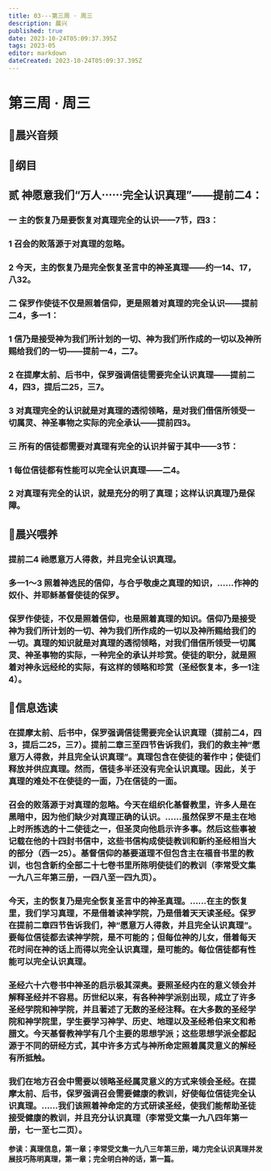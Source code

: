 ```yaml
---
title: 03---第三周 · 周三
description: 晨兴
published: true
date: 2023-10-24T05:09:37.395Z
tags: 2023-05
editor: markdown
dateCreated: 2023-10-24T05:09:37.395Z
---
```


# 第三周 · 周三
## 🎵晨兴音频

## 📖纲目

## 贰  神愿意我们“万人⋯⋯完全认识真理”——提前二4：

### 一  主的恢复乃是要恢复对真理完全的认识——7节，四3：

### 1  召会的败落源于对真理的忽略。

### 2  今天，主的恢复乃是完全恢复圣言中的神圣真理——约一14、17，八32。

### 二  保罗作使徒不仅是照着信仰，更是照着对真理的完全认识——提前二4，多一1：

### 1  信乃是接受神为我们所计划的一切、神为我们所作成的一切以及神所赐给我们的一切——提前一4，二7。

### 2  在提摩太前、后书中，保罗强调信徒需要完全认识真理——提前二4，四3，提后二25，三7。

### 3  对真理完全的认识就是对真理的透彻领略，是对我们借信所领受一切属灵、神圣事物之实际的完全承认——提前四3。

### 三  所有的信徒都需要对真理有完全的认识并留于其中——3节：

### 1  每位信徒都有性能可以完全认识真理——二4。

### 2  对真理有完全的认识，就是充分的明了真理；这样认识真理乃是保障。

## 📖晨兴喂养

### **提前二4    祂愿意万人得救，并且完全认识真理。**

### **多一1～3    照着神选民的信仰，与合乎敬虔之真理的知识，……作神的奴仆、并耶稣基督使徒的保罗。**

### 保罗作使徒，不仅是照着信仰，也是照着真理的知识。信仰乃是接受神为我们所计划的一切、神为我们所作成的一切以及神所赐给我们的一切。真理的知识就是对真理的透彻领略，对我们借信所领受一切属灵、神圣事物的实际，一种完全的承认并珍赏。使徒的职分，就是照着对神永远经纶的实际，有这样的领略和珍赏（圣经恢复本，多一1注4）。

## 📖信息选读

### 在提摩太前、后书中，保罗强调信徒需要完全认识真理（提前二4，四3，提后二25，三7）。提前二章三至四节告诉我们，我们的救主神“愿意万人得救，并且完全认识真理”。真理包含在使徒的著作中；使徒们释放并供应真理。然而，信徒多半还没有完全认识真理。因此，关于真理的难处不在使徒的一面，乃在信徒的一面。

### 召会的败落源于对真理的忽略。今天在组织化基督教里，许多人是在黑暗中，因为他们缺少对真理正确的认识。……虽然保罗不是主在地上时所拣选的十二使徒之一，但圣灵向他启示许多事。然后这些事被记载在他的十四封书信中，这些书信构成使徒教训和新约圣经相当大的部分（西一25）。基督信仰的基要道理不但包含主在福音书里的教训，也包含新约全部二十七卷书里所陈明使徒们的教训（李常受文集一九八三年第三册，一四八至一四九页）。

### 今天，主的恢复乃是完全恢复圣言中的神圣真理。……在主的恢复里，我们学习真理，不是借着读神学院，乃是借着天天读圣经。保罗在提前二章四节告诉我们，神“愿意万人得救，并且完全认识真理”。要每位信徒都去读神学院，是不可能的；但每位神的儿女，借着每天花时间在神的话上而得以完全认识真理，是可能的。每位信徒都有性能可以完全认识真理。

### 圣经六十六卷书中神圣的启示极其深奥。要照圣经内在的意义领会并解释圣经并不容易。历世纪以来，有各种神学派别出现，成立了许多圣经学院和神学院，并且著述了无数的圣经注释。在大多数的圣经学院和神学院里，学生要学习神学、历史、地理以及圣经希伯来文和希腊文。今天基督教神学有几个主要的思想学派；这些思想学派全都起源于不同的研经方式，其中许多方式与神所命定照着属灵意义的解经有所抵触。

### 我们在地方召会中需要以领略圣经属灵意义的方式来领会圣经。在提摩太前、后书，保罗强调召会需要健康的教训，好使每位信徒完全认识真理。……我们该照着神命定的方式研读圣经，使我们能帮助圣徒接受健康的教训，并且充分认识真理（李常受文集一九八四年第一册，七一至七二页）。

**参读：真理信息，第一章；李常受文集一九八三年第三册，竭力完全认识真理并发展技巧陈明真理，第一章；完全明白神的话，第一篇。**
<!-- Google tag (gtag.js) -->
<script async src="https://www.googletagmanager.com/gtag/js?id=G-1P8709Z16T"></script>
<script>
  window.dataLayer = window.dataLayer || [];
  function gtag(){dataLayer.push(arguments);}
  gtag('js', new Date());

  gtag('config', 'G-1P8709Z16T');
</script>
